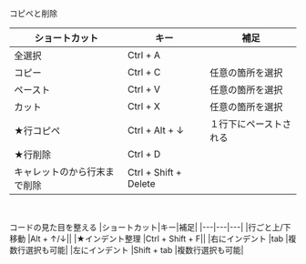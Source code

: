 コピペと削除

|ショートカット|キー|補足|
|---|---|---|
|全選択	|Ctrl + A||
|コピー	|Ctrl + C	|任意の箇所を選択|
|ペースト	|Ctrl + V	|任意の箇所を選択|
|カット	|Ctrl + X	|任意の箇所を選択|
|★行コピペ	|Ctrl + Alt + ↓	|１行下にペーストされる|
|★行削除	|Ctrl + D	||
|キャレットのから行末まで削除	|Ctrl + Shift + Delete	||

<br>

コードの見た目を整える
|ショートカット|キー|補足|
|---|---|---|
|行ごと上/下移動	|Alt + ↑/↓||
|★インデント整理	|Ctrl + Shift + F||	
|右にインデント |tab	|複数行選択も可能|
|左にインデント	|Shift + tab	|複数行選択も可能|

<br>

